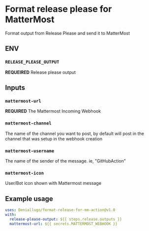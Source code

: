 # Format release please for MatterMost 

Format output from Release Please and send it to MatterMost

## ENV 
### `RELEASE_PLEASE_OUTPUT`
**REQUEIRED**  Release please output

## Inputs

### `mattermost-url`
**REQUIRED**  The Mattermost Incoming Webhook

### `mattermost-channel`
The name of the channel you want to post, by default will post in the channel that was setup in the webhook creation
  
### `mattermost-username`
The name of the sender of the message. ie, "GitHubAction"
  
  
### `mattermost-icon`
User/Bot icon shown with Mattermost message

## Example usage

```yaml
uses: Deniallugo/format-release-for-mm-action@v1.0
with:
  release-please-output: ${{ steps.release.outputs }}
  mattermost-url: ${{ secrets.MATTERMOST_WEBHOOK }}
```